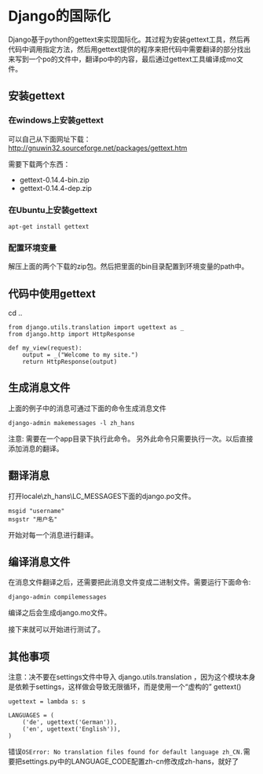 Django的国际化
====
Django基于python的gettext来实现国际化。其过程为安装gettext工具，然后再代码中调用指定方法，然后用gettext提供的程序来把代码中需要翻译的部分找出来写到一个po的文件中，翻译po中的内容，最后通过gettext工具编译成mo文件。


## 安装gettext

### 在windows上安装gettext
可以自己从下面网址下载：
<http://gnuwin32.sourceforge.net/packages/gettext.htm>

需要下载两个东西：
- gettext-0.14.4-bin.zip
- gettext-0.14.4-dep.zip

### 在Ubuntu上安装gettext
```
apt-get install gettext
```

### 配置环境变量
解压上面的两个下载的zip包。然后把里面的bin目录配置到环境变量的path中。

## 代码中使用gettext
cd ..
```
from django.utils.translation import ugettext as _
from django.http import HttpResponse

def my_view(request):
    output = _("Welcome to my site.")
    return HttpResponse(output)
```


## 生成消息文件
上面的例子中的消息可通过下面的命令生成消息文件
```
django-admin makemessages -l zh_hans
```
注意: 需要在一个app目录下执行此命令。
另外此命令只需要执行一次。以后直接添加消息的翻译。

## 翻译消息
打开locale\zh_hans\LC_MESSAGES下面的django.po文件。
```
msgid "username"
msgstr "用户名"
```
开始对每一个消息进行翻译。


## 编译消息文件
在消息文件翻译之后，还需要把此消息文件变成二进制文件。需要运行下面命令:
```
django-admin compilemessages
```
编译之后会生成django.mo文件。

接下来就可以开始进行测试了。


## 其他事项
注意：决不要在settings文件中导入 django.utils.translation ，因为这个模块本身是依赖于settings，这样做会导致无限循环，而是使用一个“虚构的” gettext() 
```
ugettext = lambda s: s

LANGUAGES = (
    ('de', ugettext('German')),
    ('en', ugettext('English')),
)
```

错误`OSError: No translation files found for default language zh_CN.`需要把settings.py中的LANGUAGE_CODE配置zh-cn修改成zh-hans，就好了


